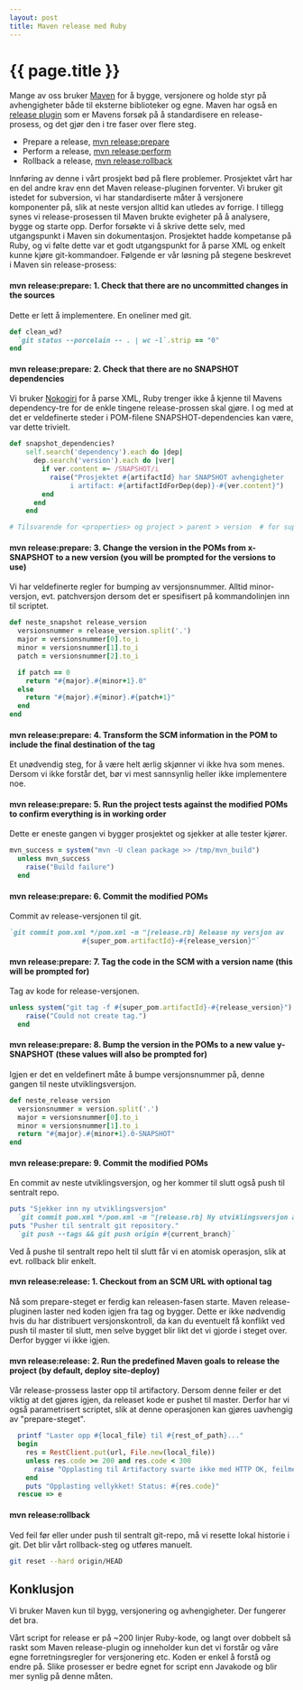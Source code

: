 ```yaml
---
layout: post
title: Maven release med Ruby
---
```


{{ page.title }}
================

Mange av oss bruker [Maven](http://maven.apache.org) for å bygge, versjonere og holde styr på avhengigheter både til eksterne biblioteker og egne. Maven har også en [release plugin](http://maven.apache.org/plugins/maven-release-plugin/) som er Mavens forsøk på å standardisere en release-prosess, og det gjør den i tre faser over flere steg. 

* Prepare a release, [mvn release:prepare](http://maven.apache.org/plugins/maven-release-plugin/examples/prepare-release.html)
* Perform a release, [mvn release:perform](http://maven.apache.org/plugins/maven-release-plugin/examples/perform-release.html)
* Rollback a release, [mvn release:rollback](http://maven.apache.org/plugins/maven-release-plugin/rollback-mojo.html)

Innføring av denne i vårt prosjekt bød på flere problemer. Prosjektet vårt har en del andre krav enn det Maven release-pluginen forventer. Vi bruker git istedet for subversion, vi har standardiserte måter å versjonere komponenter på, slik at neste versjon alltid kan utledes av forrige. I tillegg synes vi release-prosessen til Maven brukte evigheter på å analysere, bygge og starte opp. Derfor forsøkte vi å skrive dette selv, med utgangspunkt i Maven sin dokumentasjon. Prosjektet hadde kompetanse på Ruby, og vi følte dette var et godt utgangspunkt for å parse XML og enkelt kunne kjøre git-kommandoer. Følgende er vår løsning på stegene beskrevet i Maven sin release-prosess:

#### mvn release:prepare: 1. Check that there are no uncommitted changes in the sources
Dette er lett å implementere. En oneliner med git.

```ruby
def clean_wd?
  `git status --porcelain -- . | wc -l`.strip == "0"
end
```
#### mvn release:prepare: 2. Check that there are no SNAPSHOT dependencies
Vi bruker [Nokogiri](http://nokogiri.org) for å parse XML, Ruby trenger ikke å kjenne til Mavens dependency-tre for de enkle tingene release-prossen skal gjøre. I og med at det er veldefinerte steder i POM-filene SNAPSHOT-dependencies kan være, var dette trivielt.

```ruby
def snapshot_dependencies?
    self.search('dependency').each do |dep|
      dep.search('version').each do |ver|
        if ver.content =~ /SNAPSHOT/i
          raise("Prosjektet #{artifactId} har SNAPSHOT avhengigheter
               i artifact: #{artifactIdForDep(dep)}-#{ver.content}")
        end
      end
    end

# Tilsvarende for <properties> og project > parent > version  # for super-pom
```

#### mvn release:prepare: 3. Change the version in the POMs from x-SNAPSHOT to a new version (you will be prompted for the versions to use)
Vi har veldefinerte regler for bumping av versjonsnummer. Alltid minor-versjon, evt. patchversjon dersom det er spesifisert på kommandolinjen inn til scriptet.

```ruby
def neste_snapshot release_version
  versionsnummer = release_version.split('.')
  major = versionsnummer[0].to_i
  minor = versionsnummer[1].to_i
  patch = versionsnummer[2].to_i

  if patch == 0
    return "#{major}.#{minor+1}.0"
  else
    return "#{major}.#{minor}.#{patch+1}"
  end
end
```
#### mvn release:prepare: 4. Transform the SCM information in the POM to include the final destination of the tag
Et unødvendig steg, for å være helt ærlig skjønner vi ikke hva som menes. Dersom vi ikke forstår det, bør vi mest sannsynlig heller ikke implementere noe.

#### mvn release:prepare: 5. Run the project tests against the modified POMs to confirm everything is in working order
Dette er eneste gangen vi bygger prosjektet og sjekker at alle tester kjører.

```ruby
mvn_success = system("mvn -U clean package >> /tmp/mvn_build")
  unless mvn_success
    raise("Build failure")
  end
```

#### mvn release:prepare: 6. Commit the modified POMs
Commit av release-versjonen til git.

```ruby
`git commit pom.xml */pom.xml -m "[release.rb] Release ny versjon av
                  #{super_pom.artifactId}-#{release_version}"`

```

#### mvn release:prepare: 7. Tag the code in the SCM with a version name (this will be prompted for)
Tag av kode for release-versjonen.

```ruby
unless system("git tag -f #{super_pom.artifactId}-#{release_version}")
    raise("Could not create tag.")
  end
```

#### mvn release:prepare: 8. Bump the version in the POMs to a new value y-SNAPSHOT (these values will also be prompted for)
Igjen er det en veldefinert måte å bumpe versjonsnummer på, denne gangen til neste utviklingsversjon.

```ruby
def neste_release version
  versionsnummer = version.split('.')
  major = versionsnummer[0].to_i
  minor = versionsnummer[1].to_i
  return "#{major}.#{minor+1}.0-SNAPSHOT"
end
```

#### mvn release:prepare: 9. Commit the modified POMs
En commit av neste utviklingsversjon, og her kommer til slutt også push til sentralt repo. 

```ruby
puts "Sjekker inn ny utviklingsversjon"
  `git commit pom.xml */pom.xml -m "[release.rb] Ny utviklingsversjon av #{super_pom.artifactId}-#{snapshot_version}"`
puts "Pusher til sentralt git repository."
  `git push --tags && git push origin #{current_branch}`
```

Ved å pushe til sentralt repo helt til slutt får vi en atomisk operasjon, slik at evt. rollback blir enkelt. 

#### mvn release:release: 1. Checkout from an SCM URL with optional tag
Nå som prepare-steget er ferdig kan releasen-fasen starte. Maven release-pluginen laster ned koden igjen fra tag og bygger. Dette er ikke nødvendig hvis du har distribuert versjonskontroll, da kan du eventuelt få konflikt ved push til master til slutt, men selve bygget blir likt det vi gjorde i steget over. Derfor bygger vi ikke igjen.

#### mvn release:release: 2. Run the predefined Maven goals to release the project (by default, deploy site-deploy)
Vår release-prossess laster opp til artifactory. Dersom denne feiler er det viktig at det gjøres igjen, da releaset kode er pushet til master. Derfor har vi også parametrisert scriptet, slik at denne operasjonen kan gjøres uavhengig av "prepare-steget".

```ruby
  printf "Laster opp #{local_file} til #{rest_of_path}..."
  begin
    res = RestClient.put(url, File.new(local_file))
    unless res.code >= 200 and res.code < 300
      raise "Opplasting til Artifactory svarte ikke med HTTP OK, feilmelding var: #{res.message}"
    end
    puts "Opplasting vellykket! Status: #{res.code}"
  rescue => e
```

#### mvn release:rollback
Ved feil før eller under push til sentralt git-repo, må vi resette lokal historie i git. Det blir vårt rollback-steg og utføres manuelt.

```bash
git reset --hard origin/HEAD
```

## Konklusjon
Vi bruker Maven kun til bygg, versjonering og avhengigheter. Der fungerer det bra.

Vårt script for release er på ~200 linjer Ruby-kode, og langt over dobbelt så raskt som Maven release-plugin og inneholder kun det vi forstår og våre egne forretningsregler for versjonering etc. Koden er enkel å forstå og endre på. Slike prosesser er bedre egnet for script enn Javakode og blir mer synlig på denne måten.


